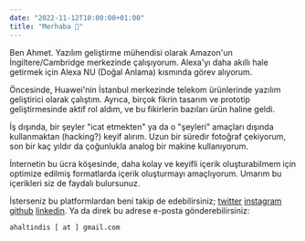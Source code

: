 ```yaml
---
date: "2022-11-12T10:00:00+01:00"
title: "Merhaba 👋"
---
```


Ben Ahmet. Yazılım geliştirme mühendisi olarak Amazon'un İngiltere/Cambridge merkezinde çalışıyorum. Alexa'yı daha akıllı hale getirmek için Alexa NU (Doğal Anlama) kısmında görev alıyorum.

Öncesinde, Huawei'nin İstanbul merkezinde telekom ürünlerinde yazılım geliştirici olarak çalıştım. Ayrıca, birçok fikrin tasarım ve prototip geliştirmesinde aktif rol aldım, ve bu fikirlerin bazıları ürün haline geldi.

İş dışında, bir şeyler "icat etmekten" ya da o "şeyleri" amaçları dışında kullanmaktan (hacking?) keyif alırım. Uzun bir süredir fotoğraf çekiyorum, son bir kaç yıldır da çoğunlukla analog bir makine kullanıyorum.

İnternetin bu ücra köşesinde, daha kolay ve keyifli içerik oluşturabilmem için optimize edilmiş formatlarda içerik oluşturmayı amaçlıyorum. Umarım bu içerikleri siz de faydalı bulursunuz.

İsterseniz bu platformlardan beni takip de edebilirsiniz; [twitter](https://www.twitter.com/ahaltindis) [instagram](https://www.instagram.com/ahaltindis) [github](https://github.com/ahaltindis) [linkedin](https://www.linkedin.com/in/ahmetaltindis/). Ya da direk bu adrese e-posta gönderebilirsiniz:

```ahaltindis [ at ] gmail.com```
